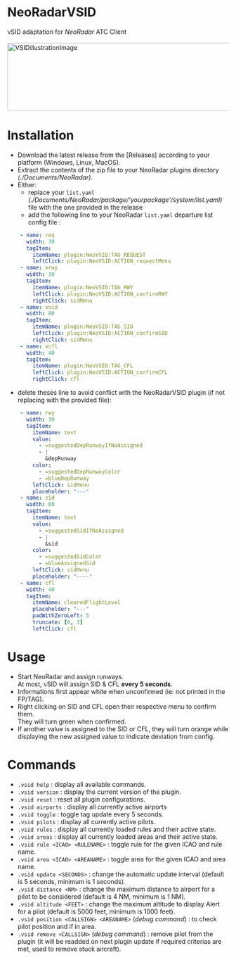 # NeoRadarVSID
vSID adaptation for *NeoRadar* ATC Client <br>
<br>
<img width="565" height="154" alt="VSIDillustrationImage" src="https://github.com/user-attachments/assets/19cf296e-ca41-4fa3-a2b1-c3852d1df9a3" />

# Installation
- Download the latest release from the [Releases] according to your platform (Windows, Linux, MacOS).
- Extract the contents of the zip file to your NeoRadar plugins directory _(./Documents/NeoRadar)_.
- Either:
  - replace your `list.yaml` _(./Documents/NeoRadar/package/'yourpackage'/system/list.yaml)_ file with the one provided in the release
  - add the following line to your NeoRadar `list.yaml` departure list config file :
```yaml
    - name: req
      width: 30
      tagItem:
        itemName: plugin:NeoVSID:TAG_REQUEST
        leftClick: plugin:NeoVSID:ACTION_requestMenu
    - name: vrwy
      width: 30
      tagItem:
        itemName: plugin:NeoVSID:TAG_RWY
        leftClick: plugin:NeoVSID:ACTION_confirmRWY
        rightClick: sidMenu
    - name: vsid
      width: 80
      tagItem:
        itemName: plugin:NeoVSID:TAG_SID
        leftClick: plugin:NeoVSID:ACTION_confirmSID
        rightClick: sidMenu
    - name: vcfl
      width: 40
      tagItem:
        itemName: plugin:NeoVSID:TAG_CFL
        leftClick: plugin:NeoVSID:ACTION_confirmCFL
        rightClick: cfl
```
- delete theses line to avoid conflict with the NeoRadarVSID plugin (if not replacing with the provided file):
```yaml
    - name: rwy
      width: 30
      tagItem:
        itemName: text
        value:
          - =suggestedDepRunwayIfNoAssigned
          - |
            &depRunway
        color:
          - =suggestedDepRunwayColor
          - =blueDepRunway
        leftClick: sidMenu
        placeholder: "---"
    - name: sid
      width: 80
      tagItem:
        itemName: text
        value:
          - =suggestedSidIfNoAssigned
          - |
            &sid
        color:
          - =suggestedSidColor
          - =blueAssignedSid
        leftClick: sidMenu
        placeholder: "----"
    - name: cfl
      width: 40
      tagItem:
        itemName: clearedFlightLevel
        placeholder: "---"
        padWithZeroLeft: 5
        truncate: [0, 3]
        leftClick: cfl
```

# Usage
- Start NeoRadar and assign runways.<br>
At most, vSID will assign SID & CFL **every 5 seconds**.
- Informations first appear white when unconfirmed (ie: not printed in the FP/TAG).<br>
- Right clicking on SID and CFL open their respective menu to confirm them.<br>
They will turn green when confirmed.<br>
- If another value is assigned to the SID or CFL, they will turn orange while displaying the new assigned value to indicate deviation from config.<br>

# Commands
- `.vsid help` : display all available commands.<br>
- `.vsid version` : display the current version of the plugin.<br>
- `.vsid reset` : reset all plugin configurations.<br>
- `.vsid airports` : display all currently active airports <br>
- `.vsid toggle` : toggle tag update every 5 seconds.<br>
- `.vsid pilots` : display all currently active pilots.<br>
- `.vsid rules` : display all currently loaded rules and their active state.<br>
- `.vsid areas` : display all currently loaded areas and their active state.<br>
- `.vsid rule <ICAO> <RULENAME>` : toggle rule for the given ICAO and rule name.<br>
- `.vsid area <ICAO> <AREANAME>` : toggle area for the given ICAO and area name.<br>
- `.vsid update <SECONDS>` : change the automatic update interval (default is 5 seconds, minimum is 1 seconds).<br>
- `.vsid distance <NM>` : change the maximum distance to airport for a pilot to be considered (default is 4 NM, minimum is 1 NM).<br>
- `.vsid altitude <FEET>` : change the maximum altitude to display Alert for a pilot (default is 5000 feet, minimum is 1000 feet).<br>
- `.vsid position <CALLSIGN> <AREANAME>` (*debug command*) : to check pilot position and if in area.<br>
- `.vsid remove <CALLSIGN>` (*debug command*) : remove pilot from the plugin (it will be readded on next plugin update if required criterias are met, used to remove stuck aircraft).<br>
